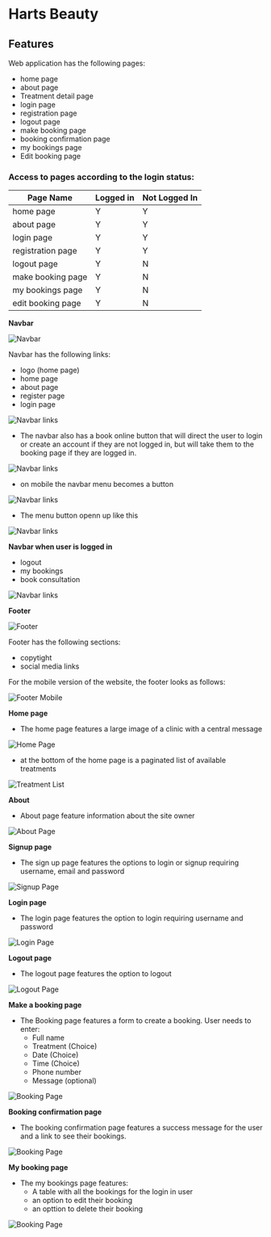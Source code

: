 # Harts Beauty

## Features

Web application has the following pages:
- home page
- about page
- Treatment detail page
- login page
- registration page
- logout page
- make booking page
- booking confirmation page
- my bookings page
- Edit booking page


### Access to pages according to the login status:

| Page Name         | Logged in      | Not Logged In| 
| -------------     | ------------- | -------------| 
| home page         | Y             | Y            |
| about page        | Y             | Y            |
| login page        | Y             | Y            |
| registration page | Y             | Y            |
| logout page       | Y             | N            |
| make booking page | Y             | N            |
| my bookings page  | Y             | N            |
| edit booking page | Y             | N            |

**Navbar**

![Navbar](documentation/features/navbarnotlogged.png)

Navbar has the following links:
- logo (home page)
- home page
- about page
- register page
- login page

![Navbar links](documentation/features/navbarlinksnotlogged.png)

- The navbar also has a book online button that will direct the user to login or create an account if they are not logged in, but will take them to the booking page if they are logged in.

![Navbar links](documentation/features/bookonline.png)

- on mobile the navbar menu becomes a button

![Navbar links](documentation/features/mainpagemobile.png)

- The menu button openn up like this

![Navbar links](documentation/features/mainpagebuttonopen.png)



**Navbar when user is logged in**

- logout
- my bookings
- book consultation

![Navbar links](documentation/features/navbarloggedin.png)

**Footer**

![Footer](documentation/features/footer.png)

Footer has the following sections:
- copytight
- social media links



For the mobile version of the website, the footer looks as follows:

  ![Footer Mobile](documentation/features/footermobile.png)

**Home page**

  - The home page features a large image of a clinic with a central message

  ![Home Page](documentation/features/mainpage2.png)

  - at the bottom of the home page is a paginated list of available treatments

  ![Treatment List](documentation/features/treatmentlist.png)

**About**

- About page feature information about the site owner

![About Page](documentation/features/aboutpage.png)

**Signup page**

- The sign up page features the options to login or signup requiring username, email and password

![Signup Page](documentation/features/signup.png)

**Login page**

- The login page features the option to login requiring username and password

![Login Page](documentation/features/login.png)

**Logout page**

- The logout page features the option to logout

![Logout Page](documentation/features/logout.png)

**Make a booking page**

- The Booking page features a form to create a booking. User needs to enter:
  - Full name
  - Treatment (Choice)
  - Date (Choice)
  - Time (Choice)
  - Phone number
  - Message (optional)

![Booking Page](documentation/features/makebooking.png)

**Booking confirmation page**

- The booking confirmation page features a success message for the user and a link to see their bookings.

![Booking Page](documentation/features/bookingconfirmation.png)

**My booking page**

- The my bookings page features:
  - A table with all the bookings for the login in user
  - an option to edit their booking
  - an opttion to delete their booking

![Booking Page](documentation/features/.png)








